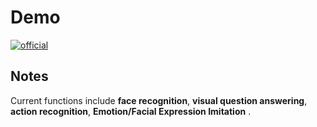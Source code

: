 # Demo
[![official](https://github.com/lipzh5/Ameca.github.io/assets/19634813/69bb3dc9-2145-4cf2-94dc-0a7ebc40e7d4)](https://www.youtube.com/watch?v=OUDPcn_7pts&t=2s)

## Notes
Current functions include **face recognition**, **visual question answering**, **action recognition**, **Emotion/Facial Expression Imitation** .

